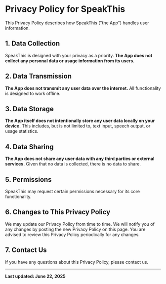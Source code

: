 # Privacy Policy for SpeakThis

This Privacy Policy describes how SpeakThis ("the App") handles user information.

## 1. Data Collection

SpeakThis is designed with your privacy as a priority. **The App does not collect any personal data or usage information from its users.**

## 2. Data Transmission

**The App does not transmit any user data over the internet.** All functionality is designed to work offline.

## 3. Data Storage

**The App itself does not intentionally store any user data locally on your device.** This includes, but is not limited to, text input, speech output, or usage statistics.

## 4. Data Sharing

**The App does not share any user data with any third parties or external services.** Given that no data is collected, there is no data to share.

## 5. Permissions

SpeakThis may request certain permissions necessary for its core functionality.

## 6. Changes to This Privacy Policy

We may update our Privacy Policy from time to time. We will notify you of any changes by posting the new Privacy Policy on this page. You are advised to review this Privacy Policy periodically for any changes.

## 7. Contact Us

If you have any questions about this Privacy Policy, please contact us.

---

**Last updated: June 22, 2025**
